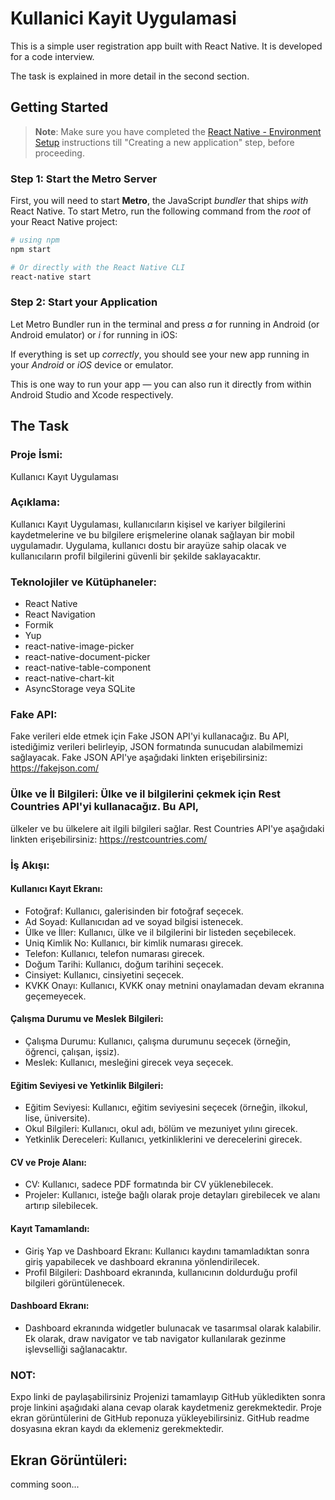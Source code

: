 # Kullanici Kayit Uygulamasi

This is a simple user registration app built with React Native.
It is developed for a code interview.

The task is explained in more detail in the second section.

## Getting Started

> **Note**: Make sure you have completed
> the [React Native - Environment Setup](https://reactnative.dev/docs/environment-setup) 
> instructions till "Creating a new application" step, before proceeding.

### Step 1: Start the Metro Server

First, you will need to start **Metro**, the JavaScript _bundler_ that ships _with_ React Native.
To start Metro, run the following command from the _root_ of your React Native project:

```bash
# using npm
npm start 

# Or directly with the React Native CLI
react-native start
```

### Step 2: Start your Application

Let Metro Bundler run in the terminal and press 
_a_ for running in Android (or Android emulator) or 
_i_ for running in iOS:

If everything is set up _correctly_, you should see your new app running in your _Android_ or _iOS_ device or emulator.

This is one way to run your app — you can also run it directly from within Android Studio and Xcode respectively.

## The Task

### Proje İsmi: 
Kullanıcı Kayıt Uygulaması

### Açıklama: 
Kullanıcı Kayıt Uygulaması, kullanıcıların kişisel ve kariyer bilgilerini kaydetmelerine ve bu
bilgilere erişmelerine olanak sağlayan bir mobil uygulamadır. Uygulama, kullanıcı dostu bir arayüze
sahip olacak ve kullanıcıların profil bilgilerini güvenli bir şekilde saklayacaktır.

### Teknolojiler ve Kütüphaneler:
- React Native
- React Navigation
- Formik
- Yup
- react-native-image-picker
- react-native-document-picker
- react-native-table-component
- react-native-chart-kit
- AsyncStorage veya SQLite

### Fake API: 
Fake verileri elde etmek için Fake JSON API'yi kullanacağız. Bu API, istediğimiz verileri
belirleyip, JSON formatında sunucudan alabilmemizi sağlayacak. Fake JSON API'ye aşağıdaki
linkten erişebilirsiniz: https://fakejson.com/

### Ülke ve İl Bilgileri: Ülke ve il bilgilerini çekmek için Rest Countries API'yi kullanacağız. Bu API,
ülkeler ve bu ülkelere ait ilgili bilgileri sağlar. Rest Countries API'ye aşağıdaki linkten erişebilirsiniz:
https://restcountries.com/

### İş Akışı:

#### Kullanıcı Kayıt Ekranı:
- Fotoğraf: Kullanıcı, galerisinden bir fotoğraf seçecek.
- Ad Soyad: Kullanıcıdan ad ve soyad bilgisi istenecek.
- Ülke ve İller: Kullanıcı, ülke ve il bilgilerini bir listeden seçebilecek.
- Uniq Kimlik No: Kullanıcı, bir kimlik numarası girecek.
- Telefon: Kullanıcı, telefon numarası girecek.
- Doğum Tarihi: Kullanıcı, doğum tarihini seçecek.
- Cinsiyet: Kullanıcı, cinsiyetini seçecek.
- KVKK Onayı: Kullanıcı, KVKK onay metnini onaylamadan devam ekranına geçemeyecek.

#### Çalışma Durumu ve Meslek Bilgileri:
- Çalışma Durumu: Kullanıcı, çalışma durumunu seçecek (örneğin, öğrenci, çalışan, işsiz).
- Meslek: Kullanıcı, mesleğini girecek veya seçecek. 

#### Eğitim Seviyesi ve Yetkinlik Bilgileri:
- Eğitim Seviyesi: Kullanıcı, eğitim seviyesini seçecek (örneğin, ilkokul, lise, üniversite).
- Okul Bilgileri: Kullanıcı, okul adı, bölüm ve mezuniyet yılını girecek.
- Yetkinlik Dereceleri: Kullanıcı, yetkinliklerini ve derecelerini girecek.

#### CV ve Proje Alanı:
- CV: Kullanıcı, sadece PDF formatında bir CV yüklenebilecek.
- Projeler: Kullanıcı, isteğe bağlı olarak proje detayları girebilecek ve alanı artırıp silebilecek.

#### Kayıt Tamamlandı:
- Giriş Yap ve Dashboard Ekranı: Kullanıcı kaydını tamamladıktan sonra giriş yapabilecek ve dashboard ekranına yönlendirilecek.
- Profil Bilgileri: Dashboard ekranında, kullanıcının doldurduğu profil bilgileri görüntülenecek.

#### Dashboard Ekranı:
- Dashboard ekranında widgetler bulunacak ve tasarımsal olarak kalabilir. Ek olarak,
draw navigator ve tab navigator kullanılarak gezinme işlevselliği sağlanacaktır.

### NOT: 
Expo linki de paylaşabilirsiniz
Projenizi tamamlayıp GitHub yükledikten sonra proje linkini aşağıdaki alana cevap olarak
kaydetmeniz gerekmektedir. Proje ekran görüntülerini de GitHub reponuza yükleyebilirsiniz.
GitHub readme dosyasına ekran kaydı da eklemeniz gerekmektedir.

## Ekran Görüntüleri:

comming soon...
